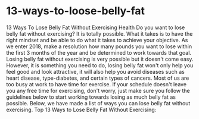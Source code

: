 # 13-ways-to-loose-belly-fat
13 Ways To Lose Belly Fat Without Exercising    Health Do you want to lose belly fat without exercising? It is totally possible.  What it takes is to have the right mindset and be able to do what it takes to achieve your objective. As we enter 2018, make a resolution how many pounds you want to lose within the first 3 months of the year and be determined to work towards that goal. Losing belly fat without exercising is very possible but it doesn't come easy. However, it is something you need to do, losing belly fat won't only help you feel good and look attractive, it will also help you avoid diseases such as heart disease, type-diabetes, and certain types of cancers. Most of us are too busy at work to have time for exercise. If your schedule doesn't leave you any free time for exercising, don't worry, just make sure you follow the guidelines below to start working towards losing as much belly fat as possible. Below, we have made a list of ways you can lose belly fat without exercising. Top 13 Ways to Lose Belly Fat Without Exercising: 
